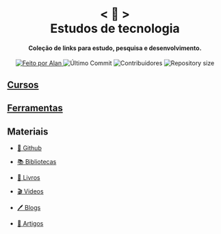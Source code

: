 <!-- Titulo -->

<h1 align="center">
    < 📜 > <br>
    Estudos de tecnologia
</h1>

<!-- Subtitulo -->

<h4 align="center">
  Coleção de links para estudo, pesquisa e desenvolvimento.
</h4>

<!-- Github badges -->

<p align="center">
  <a href="https://github.com/nerd0000">
    <img alt="Feito por Alan" src="https://img.shields.io/badge/made%20by-Alan-8743CC">
  </a>
  <img alt="Último Commit" src="https://img.shields.io/github/last-commit/Nerd0000/Links-de-Estudo">
  <img alt="Contribuidores" src="https://img.shields.io/github/contributors/Nerd0000/Links-de-Estudo">
  <img alt="Repository size" src="https://img.shields.io/github/repo-size/Nerd0000/Links-de-Estudo.svg">
</p>

<!-- Categorias -->

<h2> <a href="./src/Cursos.md">Cursos</a> </h2>

<h2> <a href="./src/Ferramentas.md">Ferramentas</a> </h2>

## Materiais

- [🐙 Github](./src/Materiais/markdowns/Github.md)

- [📚 Bibliotecas](./src/Materiais/markdowns/Bibliotecas.md)

- [📘 Livros](./src/Materiais/markdowns/Livros.md)

- [🎬 Videos](./src/Materiais/markdowns/Videos.md)  

- [🖊 Blogs](./src/Materiais/markdowns/Blogs.md)

- [📑 Artigos](./src/Materiais/markdowns/Artigos.md)
